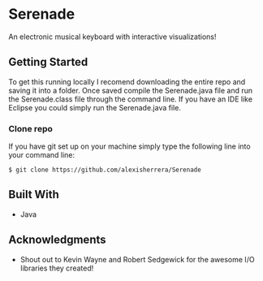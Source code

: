 # Serenade

An electronic musical keyboard with interactive visualizations!

## Getting Started

To get this running locally I recomend downloading the entire repo and saving it into a folder. Once saved compile the Serenade.java file and run the Serenade.class file through the command line. If you have an IDE like Eclipse you could simply run the Serenade.java file.

### Clone repo

If you have git set up on your machine simply type the following line into your command line:

```
$ git clone https://github.com/alexisherrera/Serenade
```

## Built With

* Java


## Acknowledgments

* Shout out to Kevin Wayne and Robert Sedgewick for the awesome I/O libraries they created!
